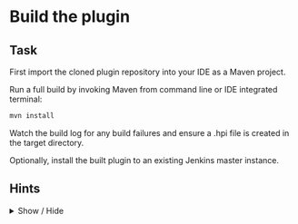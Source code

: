 # Build the plugin

## Task

First import the cloned plugin repository into your IDE as a Maven project.

Run a full build by invoking Maven from command line or IDE integrated terminal:

```bash
mvn install
```

Watch the build log for any build failures and ensure a .hpi file is created in the target directory.

Optionally, install the built plugin to an existing Jenkins master instance.

## Hints
<details>
  <summary>Show / Hide</summary>

**Maven Repositories**

Add Jenkins plugin repositories to pom.xml or your .m2/settings.xml
```xml
<pluginRepositories>
  <pluginRepository>
    <id>repo.jenkins-ci.org</id>
      <url>https://repo.jenkins-ci.org/public/</url>
  </pluginRepository>
</pluginRepositories>
```

**IntelliJ IDEA**

- Add Maven framework support
- Configure JDK 8 as project SDK and set Java language level to 8

Ensure that following directories are marked as:
- **Source Root**: _src/main/java_
- **Resources Root**: _src/main/resources_
- **Test Source Root**: _src/test/java_
- **Test Resources Root**: _src/test/resources_
- **Excluded**: _target_
</details>
